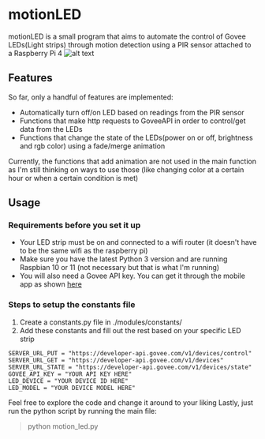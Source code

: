 # motionLED
motionLED is a small program that aims to automate the control of Govee LEDs(Light strips) through motion detection using a PIR sensor attached to a Raspberry Pi 4
![alt text](https://i.imgur.com/PRnKKXI.jpeg)
## Features
So far, only a handful of features are implemented:
* Automatically turn off/on LED based on readings from the PIR sensor
* Functions that make http requests to GoveeAPI in order to control/get data from the LEDs
* Functions that change the state of the LEDs(power on or off, brightness and rgb color) using a fade/merge animation

Currently, the functions that add animation are not used in the main function as I'm still thinking on ways to use those 
(like changing color at a certain hour or when a certain condition is met)

## Usage
### Requirements before you set it up
* Your LED strip must be on and connected to a wifi router (it doesn't have to be the same wifi as the raspberry pi)
* Make sure you have the latest Python 3 version and are running Raspbian 10 or 11 (not necessary but that is what I'm running)
* You will also need a Govee API key. You can get it through the mobile app as shown [here](https://twitter.com/goveeofficial/status/1383962664217444353)

### Steps to setup the constants file
1. Create a constants.py file in ./modules/constants/
2. Add these constants and fill out the rest based on your specific LED strip
```
SERVER_URL_PUT = "https://developer-api.govee.com/v1/devices/control"
SERVER_URL_GET = "https://developer-api.govee.com/v1/devices"
SERVER_URL_STATE = "https://developer-api.govee.com/v1/devices/state"
GOVEE_API_KEY = "YOUR API KEY HERE"
LED_DEVICE = "YOUR DEVICE ID HERE"
LED_MODEL = "YOUR DEVICE MODEL HERE"
```
Feel free to explore the code and change it around to your liking
Lastly, just run the python script by running the main file:
> python motion_led.py
